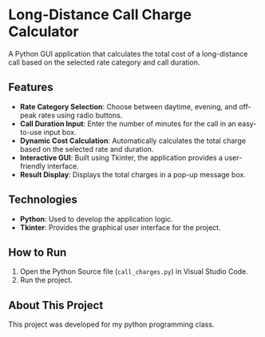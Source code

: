 # Long-Distance Call Charge Calculator
A Python GUI application that calculates the total cost of a long-distance call based on the selected rate category and call duration.

## Features
- **Rate Category Selection**: Choose between daytime, evening, and off-peak rates using radio buttons.
- **Call Duration Input**: Enter the number of minutes for the call in an easy-to-use input box.
- **Dynamic Cost Calculation**: Automatically calculates the total charge based on the selected rate and duration.
- **Interactive GUI**: Built using Tkinter, the application provides a user-friendly interface.
- **Result Display**: Displays the total charges in a pop-up message box.

## Technologies
- **Python**: Used to develop the application logic.
- **Tkinter**: Provides the graphical user interface for the project.

## How to Run
1. Open the Python Source file (`call_charges.py`) in Visual Studio Code.
2. Run the project.

## About This Project
This project was developed for my python programming class.